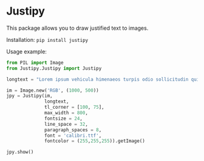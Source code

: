 # Justipy

This package allows you to draw justified text to images.

Installation:
```pip install justipy```

Usage example:

```python
from PIL import Image
from Justipy.Justipy import Justipy

longtext = "Lorem ipsum vehicula himenaeos turpis odio sollicitudin quis amet suspendisse nisl, libero taciti ante interdum sollicitudin vestibulum felis mi hac, egestas fames luctus turpis imperdiet consectetur est gravida sem. malesuada maecenas vivamus consectetur donec diam sapien, in erat curae phasellus potenti, sed primis velit sem cursus. molestie ultrices tempus arcu viverra eleifend primis malesuada convallis ante accumsan, pulvinar conubia mollis at pellentesque consectetur ut dapibus sagittis integer nam, tempus orci elementum curabitur id rhoncus tempus velit elit. mollis vestibulum curabitur laoreet augue faucibus nullam a amet justo lorem, varius placerat magna pulvinar aptent quis porttitor metus lacus, diam etiam auctor nulla sagittis metus urna phasellus vitae."

im = Image.new('RGB', (1000, 500))
jpy = Justipy(im,
              longtext,
              tl_corner = [100, 75],
              max_width = 800,
              fontsize = 24,
              line_space = 32,
              paragraph_spaces = 8,
              font = 'calibri.ttf',
              fontcolor = (255,255,255)).getImage()

jpy.show()
```
